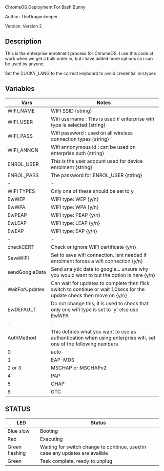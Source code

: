 ChromeOS Deployment For Bash Bunny

Author: TheDragonkeeper

Version: Version 2

## Description

This is the enterprise enrolment process for ChromeOS.
I use this code at work when we get a bulk order in, but i have added more options so i can be used by anyone.

Set the DUCKY_LANG to the correct keyboard to avoid credential mistypes
## Variables
| Vars              | Notes                                                                        |
| ---------------- | ----------------------------------------------------------------------------- |
| WIFI_NAME        | WIFI SSID {string}|
| WIFI_USER    | Wifi username : This is used if enterprise wifi type is selected {string}|
| WIFI_PASS    | Wifi password : used on all wireless connection types {string}|
| WIFI_ANNON | Wifi annonymous id : can be used on enterprise auth {string}|
| ENROL_USER | This is the user account used for device enrolment {string}|
| ENROL_PASS | The password for ENROL_USER {string}|
| - | - |
| WIFI TYPES | Only one of these should be set to y |
| EwWEP | WIFI type: WEP {y/n}|
| EwWPA | WIFI type: WPA {y/n}|
| EwPEAP | WIFI type: PEAP {y/n}|
| EwLEAP | WIFI type: LEAP {y/n}|
| EwEAP | WIFI type: EAP {y/n} |
| - | - |
| checkCERT | Check or ignore WIFI certificate {y/n}|
| SaveWIFI | Set to save wifi connection. isnt needed if enrolment forces a wifi connection {y/n}|
| sendGoogleData | Send analytic data to google... unsure why you would want to but the option is here {y/n} |
| WaitForUpdates | Can wait for updates to complete then flick switch to continue or wait 10secs for the update check then move on {y/n} |
| EwDEFAULT | Do not change this; it is used to check that only one wifi type is set to 'y' else use EwWPA |
| - | - |
| AuthMethod | This defines what you want to use as authentication when using enterprise wifi, set one of the following numbers |
| 0 | auto |
| 1 | EAP-MDS |
| 2 or 3 | MSCHAP  or MSCHAPv2 |
| 4 | PAP |
| 5 | CHAP |
| 6 | GTC |


## STATUS

| LED              | Status                                                                        |
| ---------------- | ----------------------------------------------------------------------------- |
| Blue slow        | Booting                                                                       |
| Red              | Executing                                                                     |
| Green flashing   | Waiting for switch change to continue, used in case any updates are avalible  |
| Green            | Task complete, ready to unplug                                                |
